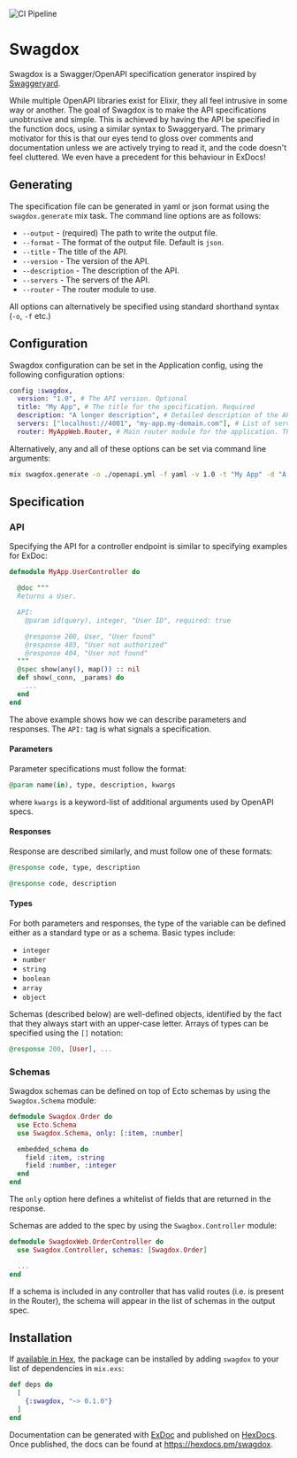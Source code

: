 ![CI Pipeline](https://github.com/dylanblakemore/swagdox/actions/workflows/elixir.yml/badge.svg)

# Swagdox

Swagdox is a Swagger/OpenAPI specification generator inspired by [Swaggeryard](https://github.com/livingsocial/swagger_yard).

While multiple OpenAPI libraries exist for Elixir, they all feel intrusive in some way or another. The goal of Swagdox is to
make the API specifications unobtrusive and simple. This is achieved by having the API be specified in the function docs,
using a similar syntax to Swaggeryard. The primary motivator for this is that our eyes tend to gloss over comments and documentation
unless we are actively trying to read it, and the code doesn't feel cluttered. We even have a precedent for this behaviour in ExDocs!

## Generating

The specification file can be generated in yaml or json format using the `swagdox.generate` mix task. The command line options are as follows:

- `--output` - (required) The path to write the output file.
- `--format` - The format of the output file. Default is `json`.
- `--title` - The title of the API.
- `--version` - The version of the API.
- `--description` - The description of the API.
- `--servers` - The servers of the API.
- `--router` - The router module to use.

All options can alternatively be specified using standard shorthand syntax (`-o`, `-f` etc.)

## Configuration

Swagdox configuration can be set in the Application config, using the following configuration options:

```elixir
config :swagdox,
  version: "1.0", # The API version. Optional
  title: "My App", # The title for the specification. Required
  description: "A longer description", # Detailed description of the API. Optional
  servers: ["localhost://4001", "my-app.my-domain.com"], # List of servers on which the app runs. Optional
  router: MyAppWeb.Router, # Main router module for the application. This module should export the `__routes__/0` function. Required
```

Alternatively, any and all of these options can be set via command line arguments:

```bash
mix swagdox.generate -o ./openapi.yml -f yaml -v 1.0 -t "My App" -d "A longer description" -s "localhost://4001,my-app.my-domain.com" -r MyAppWeb.Router
```

## Specification

### API

Specifying the API for a controller endpoint is similar to specifying examples for ExDoc:

```elixir
defmodule MyApp.UserController do

  @doc """
  Returns a User.

  API:
    @param id(query), integer, "User ID", required: true

    @response 200, User, "User found"
    @response 403, "User not authorized"
    @response 404, "User not found"
  """
  @spec show(any(), map()) :: nil
  def show(_conn, _params) do
    ...
  end
end
```

The above example shows how we can describe parameters and responses. The `API:` tag is what signals
a specification.

#### Parameters

Parameter specifications must follow the format:

```elixir
@param name(in), type, description, kwargs
```

where `kwargs` is a keyword-list of additional arguments used by OpenAPI specs.

#### Responses

Response are described similarly, and must follow one of these formats:

```elixir
@response code, type, description

@response code, description
```

#### Types

For both parameters and responses, the type of the variable can be defined either as a
standard type or as a schema. Basic types include:

- `integer`
- `number`
- `string`
- `boolean`
- `array`
- `object`

Schemas (described below) are well-defined objects, identified by the fact that they always start with an upper-case letter.
Arrays of types can be specified using the `[]` notation:

```elixir
@response 200, [User], ...
```

### Schemas

Swagdox schemas can be defined on top of Ecto schemas by using the `Swagdox.Schema` module:

```elixir
defmodule Swagdox.Order do
  use Ecto.Schema
  use Swagdox.Schema, only: [:item, :number]

  embedded_schema do
    field :item, :string
    field :number, :integer
  end
end
```

The `only` option here defines a whitelist of fields that are returned in the response.

Schemas are added to the spec by using the `Swagbox.Controller` module:

```elixir
defmodule SwagdoxWeb.OrderController do
  use Swagdox.Controller, schemas: [Swagdox.Order]

  ...
end
```

If a schema is included in any controller that has valid routes (i.e. is present in the Router),
the schema will appear in the list of schemas in the output spec.

## Installation

If [available in Hex](https://hex.pm/docs/publish), the package can be installed
by adding `swagdox` to your list of dependencies in `mix.exs`:

```elixir
def deps do
  [
    {:swagdox, "~> 0.1.0"}
  ]
end
```

Documentation can be generated with [ExDoc](https://github.com/elixir-lang/ex_doc)
and published on [HexDocs](https://hexdocs.pm). Once published, the docs can
be found at <https://hexdocs.pm/swagdox>.
